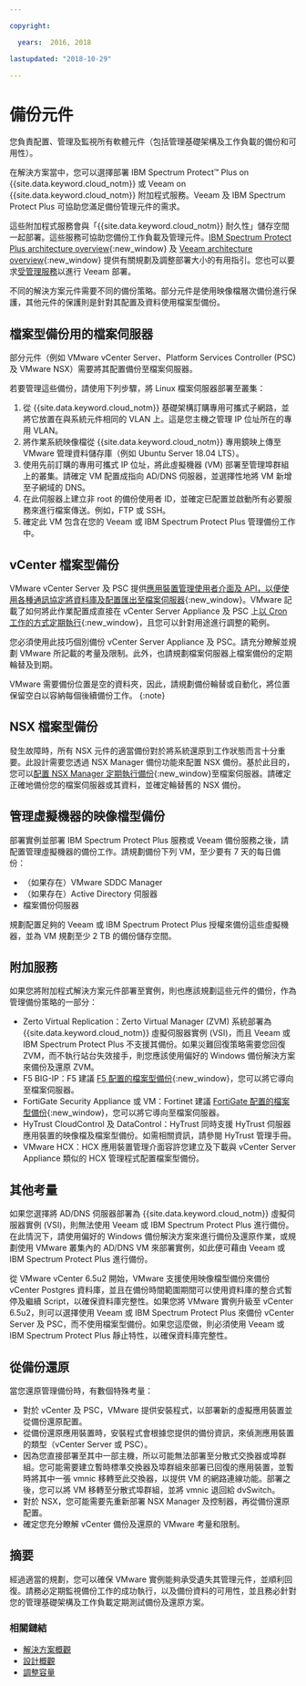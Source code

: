 ```yaml
---

copyright:

  years:  2016, 2018

lastupdated: "2018-10-29"

---
```


# 備份元件

您負責配置、管理及監視所有軟體元件（包括管理基礎架構及工作負載的備份和可用性）。

在解決方案當中，您可以選擇部署 IBM Spectrum Protect&trade; Plus on {{site.data.keyword.cloud_notm}} 或 Veeam on {{site.data.keyword.cloud_notm}} 附加程式服務。Veeam 及 IBM Spectrum Protect Plus 可協助您滿足備份管理元件的需求。

這些附加程式服務會與「{{site.data.keyword.cloud_notm}} 耐久性」儲存空間一起部署。這些服務可協助您備份工作負載及管理元件。[IBM Spectrum Protect Plus architecture overview](https://www.ibm.com/cloud/garage/architectures/implementation/virtualization_backup_spplus){:new_window} 及 [Veeam architecture overview](https://www.ibm.com/cloud/garage/architectures/implementation/virtualization_backup_veeam){:new_window} 提供有關規劃及調整部署大小的有用指引。您也可以要求[受管理服務](https://console.bluemix.net/infrastructure/vmware-solutions/console/gettingstarted/veeam/vcs/managed)以進行 Veeam 部署。

不同的解決方案元件需要不同的備份策略。部分元件是使用映像檔層次備份進行保護，其他元件的保護則是針對其配置及資料使用檔案型備份。

## 檔案型備份用的檔案伺服器

部分元件（例如 VMware vCenter Server、Platform Services Controller (PSC) 及 VMware NSX）需要將其配置備份至檔案伺服器。

若要管理這些備份，請使用下列步驟，將 Linux 檔案伺服器部署至叢集：

1. 從 {{site.data.keyword.cloud_notm}} 基礎架構訂購專用可攜式子網路，並將它放置在與系統元件相同的 VLAN 上。這是您主機之管理 IP 位址所在的專用 VLAN。
2. 將作業系統映像檔從 {{site.data.keyword.cloud_notm}} 專用鏡映上傳至 VMware 管理資料儲存庫（例如 Ubuntu Server 18.04 LTS）。
3. 使用先前訂購的專用可攜式 IP 位址，將此虛擬機器 (VM) 部署至管理埠群組上的叢集。請確定 VM 配置成指向 AD/DNS 伺服器，並選擇性地將 VM 新增至子網域的 DNS。
4. 在此伺服器上建立非 root 的備份使用者 ID，並確定已配置並啟動所有必要服務來進行檔案傳送。例如，FTP 或 SSH。
5. 確定此 VM 包含在您的 Veeam 或 IBM Spectrum Protect Plus 管理備份工作中。

## vCenter 檔案型備份

VMware vCenter Server 及 PSC 提供[應用裝置管理使用者介面及 API，以便使用各種通訊協定將資料庫及配置匯出至檔案伺服器](https://docs.vmware.com/en/VMware-vSphere/6.5/com.vmware.vsphere.install.doc/GUID-3EAED005-B0A3-40CF-B40D-85AD247D7EA4.html){:new_window}。VMware 記載了如何將此作業配置成直接在 vCenter Server Appliance 及 PSC 上[以 Cron 工作的方式定期執行](https://pubs.vmware.com/vsphere-6-5/index.jsp?topic=%2Fcom.vmware.vsphere.vcsapg-rest.doc%2FGUID-222400F3-678E-4028-874F-1F83036D2E85.html){:new_window}，且您可以針對用途進行調整的範例。

您必須使用此技巧個別備份 vCenter Server Appliance 及 PSC。請充分瞭解並規劃 VMware 所記載的考量及限制。此外，也請規劃檔案伺服器上檔案備份的定期輪替及到期。

VMware 需要備份位置是空的資料夾，因此，請規劃備份輪替或自動化，將位置保留空白以容納每個後續備份工作。
{:note}

## NSX 檔案型備份

發生故障時，所有 NSX 元件的適當備份對於將系統還原到工作狀態而言十分重要。此設計需要您透過 NSX Manager 備份功能來配置 NSX 備份。基於此目的，您可以[配置 NSX Manager 定期執行備份](https://pubs.vmware.com/NSX-6/index.jsp?topic=%2Fcom.vmware.nsx.admin.doc%2FGUID-72EFCAB1-0B10-4007-A44C-09D38CD960D3.html){:new_window}至檔案伺服器。請確定正確地備份您的檔案伺服器或其資料，並確定輪替舊的 NSX 備份。

## 管理虛擬機器的映像檔型備份

部署實例並部署 IBM Spectrum Protect Plus 服務或 Veeam 備份服務之後，請配置管理虛擬機器的備份工作。請規劃備份下列 VM，至少要有 7 天的每日備份：

* （如果存在）VMware SDDC Manager
* （如果存在）Active Directory 伺服器
* 檔案備份伺服器

規劃配置足夠的 Veeam 或 IBM Spectrum Protect Plus 授權來備份這些虛擬機器，並為 VM 規劃至少 2 TB 的備份儲存空間。

## 附加服務               

如果您將附加程式解決方案元件部署至實例，則也應該規劃這些元件的備份，作為管理備份策略的一部分：

* Zerto Virtual Replication：Zerto Virtual Manager (ZVM) 系統部署為 {{site.data.keyword.cloud_notm}} 虛擬伺服器實例 (VSI)，而且 Veeam 或 IBM Spectrum Protect Plus 不支援其備份。如果災難回復策略需要您回復 ZVM，而不執行站台失效接手，則您應該使用偏好的 Windows 備份解決方案來備份及還原 ZVM。
* F5 BIG-IP：F5 建議 [F5 配置的檔案型備份](https://support.f5.com/csp/article/K13132){:new_window}，您可以將它導向至檔案伺服器。
* FortiGate Security Appliance 或 VM：Fortinet 建議 [FortiGate 配置的檔案型備份](http://help.fortinet.com/fos50hlp/54/Content/FortiOS/fortigate-best-practices-54/Firmware/Performing_Config_Backup.htm){:new_window}，您可以將它導向至檔案伺服器。
* HyTrust CloudControl 及 DataControl：HyTrust 同時支援 HyTrust 伺服器應用裝置的映像檔及檔案型備份。如需相關資訊，請參閱 HyTrust 管理手冊。
* VMware HCX：HCX 應用裝置管理介面容許您建立及下載與 vCenter Server Appliance 類似的 HCX 管理程式配置檔案型備份。

## 其他考量

如果您選擇將 AD/DNS 伺服器部署為 {{site.data.keyword.cloud_notm}} 虛擬伺服器實例 (VSI)，則無法使用 Veeam 或 IBM Spectrum Protect Plus 進行備份。在此情況下，請使用偏好的 Windows 備份解決方案來進行備份及還原作業，或規劃使用 VMware 叢集內的 AD/DNS VM 來部署實例，如此便可藉由 Veeam 或 IBM Spectrum Protect Plus 進行備份。

從 VMware vCenter 6.5u2 開始，VMware 支援使用映像檔型備份來備份 vCenter Postgres 資料庫，並且在備份時間範圍期間可以使用資料庫的整合式暫停及繼續 Script，以確保資料庫完整性。如果您將 VMware 實例升級至 vCenter 6.5u2，則可以選擇使用 Veeam 或 IBM Spectrum Protect Plus 來備份 vCenter Server 及 PSC，而不使用檔案型備份。如果您這麼做，則必須使用 Veeam 或 IBM Spectrum Protect Plus 靜止特性，以確保資料庫完整性。

## 從備份還原

當您還原管理備份時，有數個特殊考量：

* 對於 vCenter 及 PSC，VMware 提供安裝程式，以部署新的虛擬應用裝置並從備份還原配置。
* 從備份還原應用裝置時，安裝程式會根據您提供的備份資訊，來偵測應用裝置的類型（vCenter Server 或 PSC）。
* 因為您直接部署至其中一部主機，所以可能無法部署至分散式交換器或埠群組。您可能需要建立暫時標準交換器及埠群組來部署已回復的應用裝置，並暫時將其中一張 vmnic 移轉至此交換器，以提供 VM 的網路連線功能。部署之後，您可以將 VM 移轉至分散式埠群組，並將 vmnic 退回給 dvSwitch。
* 對於 NSX，您可能需要先重新部署 NSX Manager 及控制器，再從備份還原配置。
* 確定您充分瞭解 vCenter 備份及還原的 VMware 考量和限制。

## 摘要 

經過適當的規劃，您可以確保 VMware 實例能夠承受遺失其管理元件，並順利回復。請務必定期監視備份工作的成功執行，以及備份資料的可用性，並且務必針對您的管理基礎架構及工作負載定期測試備份及還原方案。

### 相關鏈結

* [解決方案概觀](solution_overview.html)
* [設計概觀](design_overview.html)
* [調整容量](solution_scaling.html)
